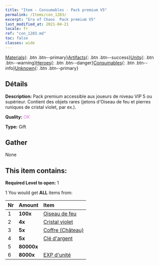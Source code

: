 ```yaml
---
title: "Item - Consumables - Pack premium V5"
permalink: /Items/con_1283/
excerpt: "Era of Chaos  Pack premium V5"
last_modified_at: 2021-04-21
locale: fr
ref: "con_1283.md"
toc: false
classes: wide
---
```

 [Materials](/fr/Items/){: .btn .btn--primary}[Artifacts](/fr/Items/Artifacts/){: .btn .btn--success}[Units](/fr/Items/Units/){: .btn .btn--warning}[Heroes](/fr/Items/Heroes/){: .btn .btn--danger}[Consumables](/fr/Items/Consumables/){: .btn .btn--info}[Unknown](/fr/Items/Unknown/){: .btn .btn--primary}

## Détails
 **Description:** Pack premium accessible aux joueurs de niveau VIP 5 ou supérieur. Contient des objets rares (jetons d'Oiseau de feu et pierres runiques de cristal violet, par ex.).

 **Quality:** <span style="color: #DA70D6">OK</span>

 **Type:** Gift

## Gather

  None

## This item contains:

 **Required Level to open:** 1

 1 You would get **ALL** items  from:

  | Nr | Amount |     Item    |
  |:---|:-------|:------------|
  | 1 |  **100x** | [Oiseau de feu](/fr/Items/unt_268/) |  | 
  | 2 |  **4x** | [Cristal violet](/fr/Items/con_720/) |  | 
  | 3 |  **5x** | [Coffre (Château)](/fr/Items/con_1269/) |  | 
  | 4 |  **5x** | [Clé d'argent](/fr/Items/con_693/) |  | 
  | 5 |  **80000x** | <i class="fas fa-coins"/> |  | 
  | 6 |  **8000x** | [EXP d'unité](/fr/Items/con_902/) |  | 
